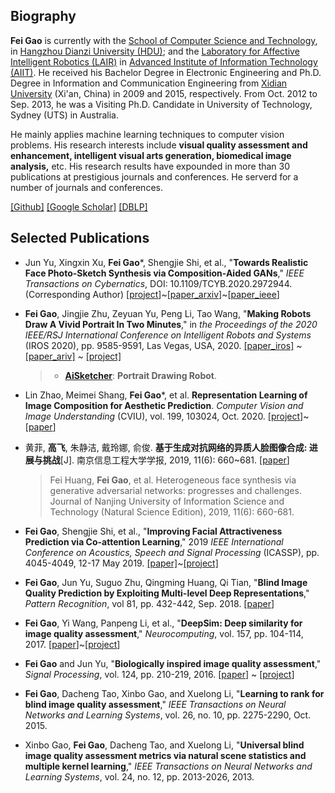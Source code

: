 <!-- 
``` 
Good times, hard times, but never bad times. —— Steve Jobs
```
-->

## Biography

**Fei Gao** is currently with the [School of Computer Science and Technology](http://computer.hdu.edu.cn/), in [Hangzhou Dianzi University (HDU)](http://www.hdu.edu.cn/); and  the [Laboratory for Affective Intelligent Robotics (LAIR)](http://aiit.org.cn/index.php/Service/index/catids/3/id/46/selectid/46/pid/19) in [Advanced Institute of Information Technology (AIIT)](http://aiit.org.cn/). He received his Bachelor Degree in Electronic Engineering and Ph.D. Degree in Information and Communication Engineering from [Xidian University](http://www.xidian.edu.cn/) (Xi'an, China) in 2009 and 2015, respectively. From Oct. 2012 to Sep. 2013, he was a Visiting Ph.D. Candidate in University of Technology, Sydney (UTS) in Australia. 


He mainly applies machine learning techniques to computer vision problems. His research interests include **visual quality assessment and enhancement, intelligent visual arts generation, biomedical image analysis,** etc. His research results have expounded in more than 30 publications at prestigious journals and conferences. He serverd for a number of journals and conferences.

[[Github]](https://github.com/fei-hdu)    [[Google Scholar]](https://scholar.google.com/citations?user=wawnisoAAAAJ&hl=en)    [[DBLP]](https://dblp.org/pid/16/722-6) 

## Selected Publications

- Jun Yu, Xingxin Xu, **Fei Gao**\*, Shengjie Shi, et al., "**Towards Realistic Face Photo-Sketch Synthesis via Composition-Aided GANs**," *IEEE Transactions on Cybernatics*,  DOI: 10.1109/TCYB.2020.2972944.  (Corresponding Author) [[project](https://fei-hdu.github.io/ca-gan/)]~[[paper_arxiv](https://arxiv.org/abs/1712.00899)]~[[paper_ieee](https://ieeexplore.ieee.org/abstract/document/9025751)]

- **Fei Gao**, Jingjie Zhu, Zeyuan Yu, Peng Li, Tao Wang, "**Making Robots Draw A Vivid Portrait In Two Minutes**," in *the Proceedings of the 2020*
  *IEEE/RSJ International Conference on Intelligent Robots and Systems* (IROS 2020), pp. 9585-9591, Las Vegas, USA, 2020. [[paper_iros]](https://ras.papercept.net/proceedings/IROS20/1854.pdf) ~ [[paper_ariv]](https://arxiv.org/abs/2005.05526) ~ [[project]](https://ricelll.github.io/AiSketcher/)

  > - [**AiSketcher**](https://ricelll.github.io/AiSketcher/): **Portrait Drawing Robot**.  
  >
  >

- Lin Zhao, Meimei Shang, **Fei Gao***, et al. **Representation Learning of Image Composition for Aesthetic Prediction**. *Computer Vision and Image Understanding* (CVIU), vol. 199, 103024, Oct. 2020. [[project]](https://github.com/fei-hdu/ReLIC)~[[paper](https://www.sciencedirect.com/science/article/abs/pii/S1077314220300801)]

- 黄菲, **高飞**, 朱静洁, 戴玲娜, 俞俊. **基于生成对抗网络的异质人脸图像合成: 进展与挑战**[J]. 南京信息工程大学学报, 2019, 11(6): 660~681. [[paper](http://nxdxb.cnjournals.org/ch/reader/view_abstract.aspx?file_no=20190604&flag=1)]

  > Fei Huang, **Fei Gao**, et al. Heterogeneous face synthesis via generative adversarial networks: progresses and challenges. Journal of Nanjing University of Information Science and Technology (Natural Science Edition), 2019, 11(6): 660-681. 

- **Fei Gao**, Shengjie Shi, et al., "**Improving Facial Attractiveness Prediction via Co-attention Learning**," 2019 *IEEE International Conference on Acoustics, Speech and Signal Processing* (ICASSP), pp. 4045-4049, 12-17 May 2019. [[paper]](https://xplorestaging.ieee.org/document/8683112?denied=)~[[project]](https://github.com/fei-hdu/FaceAttract)

- **Fei Gao**, Jun Yu, Suguo Zhu, Qingming Huang, Qi Tian, "**Blind Image Quality Prediction by Exploiting Multi-level Deep Representations**," *Pattern Recognition*, vol 81, pp. 432-442, Sep. 2018. [[paper](https://www.sciencedirect.com/science/article/pii/S003132031830150X)]

- **Fei Gao**, Yi Wang, Panpeng Li, et al., "**DeepSim: Deep similarity for image quality assessment**," *Neurocomputing*, vol. 157, pp. 104-114, 2017. [[paper](https://www.sciencedirect.com/science/article/pii/S0925231217301480)]~[[project](https://github.com/fei-hdu/deepsim)]

- **Fei Gao** and Jun Yu, "**Biologically inspired image quality assessment**," *Signal Processing*, vol. 124, pp. 210-219, 2016. [[paper](https://www.sciencedirect.com/science/article/pii/S0165168415002856)] ~ [[project](http://mil.hdu.edu.cn/people/fei_gao/code/FR_BIFS.zip)]

- **Fei Gao**, Dacheng Tao, Xinbo Gao, and Xuelong Li, "**Learning to rank for blind image quality assessment**," *IEEE Transactions on Neural Networks and Learning Systems*, vol. 26, no. 10, pp. 2275-2290, Oct. 2015. 

- Xinbo Gao, **Fei Gao**, Dacheng Tao, and Xuelong Li, "**Universal blind image quality assessment metrics via natural scene statistics and multiple kernel learning**," *IEEE Transactions on Neural Networks and Learning Systems*, vol. 24, no. 12, pp. 2013-2026, 2013. 